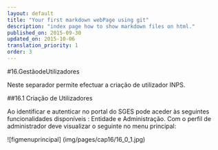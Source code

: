 ```yaml
---
layout: default
title: "Your first markdown webPage using git"
description: "index page how to show markdown files on html."
published_on: 2015-09-30
updated_on: 2015-10-06
translation_priority: 1
order: 3
---
```

<p id="GestãodeUtilizadores"></p>

#16.GestãodeUtilizadores

Neste separador permite efectuar a criação de utilizador INPS.

##16.1 Criação de Utilizadores

Ao identificar e autenticar no portal do SGES pode aceder às seguintes funcionalidades disponíveis : Entidade e Administração. 
Com o perfil de administrador deve visualizar o seguinte no menu principal: 

![figmenuprincipal] (img/pages/cap16/16_0_1.jpg)
